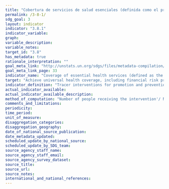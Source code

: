 ```yaml
---
title: "Cobertura de servicios de salud esenciales (definida como el promedio de la cobertura de  servicios esenciales sobre la base de intervenciones con trazadores, por ejemplo la salud reproductiva, materna, neonatal e"
permalink: /3-8-1/
sdg_goal: 3
layout: indicator
indicator: "3.8.1"
indicator_variable: 
graph: 
variable_description: 
variable_notes: 
target_id: "3.8"
has_metadata: true
rationale_interpretation: ""
goal_meta_link: "http://unstats.un.org/sdgs/files/metadata-compilation/Metadata-Goal-3.pdf"
goal_meta_link_page: 33
indicator_name: "Coverage of essential health services (defined as the average coverage of essential services based on tracer interventions that include reproductive, maternal, newborn and child health, infectious diseases, non-communicable diseases and service capacity and access, among the general and the most disadvantaged population)"
target: "Achieve universal health coverage, including financial risk protection, access to quality essential health-care services and access to safe, effective, quality and affordable essential medicines and vaccines for all."
indicator_definition: "Tracer interventions for promotion and prevention services include: family planning coverage (need satisfied), antenatal care (at least four visits),''vaccination, non_use of tobacco, improved water source, adequate sanitation'' and other locally relevant coverage indicators Tracer interventions for treatment services include: skilled birth attendance, antiretroviral therapy, tuberculosis treatment (case detection and''treatment success), hypertension treatment, diabetes treatment, pneumonia treatment in children and other locally relevant indicators"
actual_indicator_available: 
actual_indicator_available_description: 
method_of_computation: "Number of people receiving the intervention'/ Number of people who need the intervention Method of measurement Universal health coverage means that people receive the services they need, without incurring financial hardship. Countries progressively realize UHC according to their level of development, epidemiological situation, health system and people's expectations.''The indicators ideally cover promotion, prevention, treatment, rehabilitation and palliation. There are a number of indicators that all countries implement such as immunization coverage or skilled attendance at birth that can be used for a summary measure of progress that can be used at lgobal and regional and country levels. Countries however will also create their own set of indicators to track progress towards UHC.'' The selection of indicators is based on the initial framework, and was applied in the global report published in 2015 by WHO and the World Bank.''This provides a basis for further improvements working alongside countries. Method of estimation The indicators can be expressed as a summary measure. These can be weighted according to indicator, or intervention area. Work on incorporating an equity component in the summary measure is ongoing but is possible in a relatively simple manner."
comments_and_limitations: 
periodicity: 
time_period: 
unit_of_measure: 
disaggregation_categories: 
disaggregation_geography: 
date_of_national_source_publication: 
date_metadata_updated: 
scheduled_update_by_national_source: 
scheduled_update_by_SDG_team: 
source_agency_staff_name: 
source_agency_staff_email: 
source_agency_survey_dataset: 
source_title: 
source_url: 
source_notes: 
international_and_national_references: 
---
```


